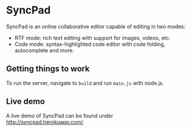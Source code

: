 # SyncPad
SyncPad is an online collaborative editor capable of editing in two modes:
* RTF mode: rich text editing with support for images, videos, etc.
* Code mode: syntax-highlighted code editor with code folding, autocomplete and more.

## Getting things to work
To run the server, navigate to `build` and run `main.js` with node.js.

## Live demo
A live demo of SyncPad can be found under http://syncpad.herokuapp.com/.